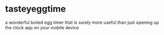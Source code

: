 # tasteyeggtime
a wonderful boiled egg timer that is surely more useful than just opening up the clock app on your mobile device
